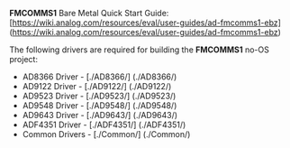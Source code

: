 **FMCOMMS1** Bare Metal Quick Start Guide: [https://wiki.analog.com/resources/eval/user-guides/ad-fmcomms1-ebz] (https://wiki.analog.com/resources/eval/user-guides/ad-fmcomms1-ebz)

The following drivers are required for building the **FMCOMMS1** no-OS project:
 - AD8366 Driver		-	[./AD8366/] (./AD8366/)
 - AD9122 Driver		-	[./AD9122/] (./AD9122/)
 - AD9523 Driver		-	[./AD9523/] (./AD9523/)
 - AD9548 Driver		-	[./AD9548/] (./AD9548/)
 - AD9643 Driver		-	[./AD9643/] (./AD9643/)
 - ADF4351 Driver		-	[./ADF4351/] (./ADF4351/)
 - Common Drivers		-	[./Common/] (./Common/)
